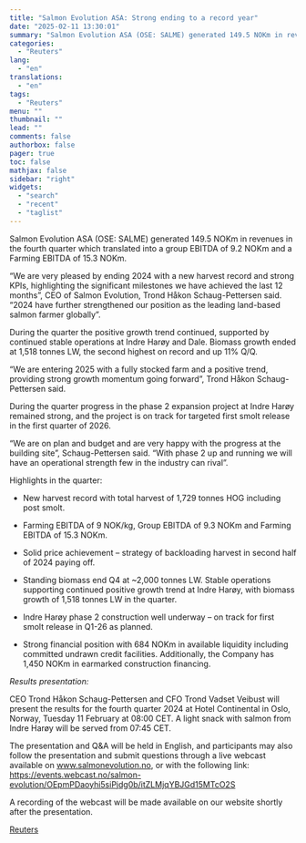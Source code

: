 ```yaml
---
title: "Salmon Evolution ASA: Strong ending to a record year"
date: "2025-02-11 13:30:01"
summary: "Salmon Evolution ASA (OSE: SALME) generated 149.5 NOKm in revenues in the fourth quarter which translated into a group EBITDA of 9.2 NOKm and a Farming EBITDA of 15.3 NOKm.“We are very pleased by ending 2024 with a new harvest record and strong KPIs, highlighting the significant milestones we have..."
categories:
  - "Reuters"
lang:
  - "en"
translations:
  - "en"
tags:
  - "Reuters"
menu: ""
thumbnail: ""
lead: ""
comments: false
authorbox: false
pager: true
toc: false
mathjax: false
sidebar: "right"
widgets:
  - "search"
  - "recent"
  - "taglist"
---
```


Salmon Evolution ASA (OSE: SALME) generated 149.5 NOKm in revenues in the fourth quarter which translated into a group EBITDA of 9.2 NOKm and a Farming EBITDA of 15.3 NOKm.

“We are very pleased by ending 2024 with a new harvest record and strong KPIs, highlighting the significant milestones we have achieved the last 12 months”, CEO of Salmon Evolution, Trond Håkon Schaug-Pettersen said. “2024 have further strengthened our position as the leading land-based salmon farmer globally”.

During the quarter the positive growth trend continued, supported by continued stable operations at Indre Harøy and Dale. Biomass growth ended at 1,518 tonnes LW, the second highest on record and up 11% Q/Q.

“We are entering 2025 with a fully stocked farm and a positive trend, providing strong growth momentum going forward”, Trond Håkon Schaug-Pettersen said.

During the quarter progress in the phase 2 expansion project at Indre Harøy remained strong, and the project is on track for targeted first smolt release in the first quarter of 2026.

“We are on plan and budget and are very happy with the progress at the building site”, Schaug-Pettersen said. “With phase 2 up and running we will have an operational strength few in the industry can rival”.

Highlights in the quarter:

* New harvest record with total harvest of 1,729 tonnes HOG including post smolt.

* Farming EBITDA of 9 NOK/kg, Group EBITDA of 9.3 NOKm and Farming EBITDA of 15.3 NOKm.

* Solid price achievement – strategy of backloading harvest in second half of 2024 paying off.

* Standing biomass end Q4 at ~2,000 tonnes LW. Stable operations supporting continued positive growth trend at Indre Harøy, with biomass growth of 1,518 tonnes LW in the quarter.

* Indre Harøy phase 2 construction well underway – on track for first smolt release in Q1-26 as planned.

* Strong financial position with 684 NOKm in available liquidity including committed undrawn credit facilities. Additionally, the Company has 1,450 NOKm in earmarked construction financing.

*Results presentation:*

CEO Trond Håkon Schaug-Pettersen and CFO Trond Vadset Veibust will present the results for the fourth quarter 2024 at Hotel Continental in Oslo, Norway, Tuesday 11 February at 08:00 CET. A light snack with salmon from Indre Harøy will be served from 07:45 CET.

The presentation and Q&A will be held in English, and participants may also follow the presentation and submit questions through a live webcast available on www.salmonevolution.no, or with the following link: https://events.webcast.no/salmon-evolution/OEpmPDaoyhi5siPjdg0b/itZLMjqYBJGd15MTcO2S

A recording of the webcast will be made available on our website shortly after the presentation.

[Reuters](https://www.tradingview.com/news/reuters.com,2025-02-11:newsml_MFN3LvDt6:0-salmon-evolution-asa-strong-ending-to-a-record-year/)

